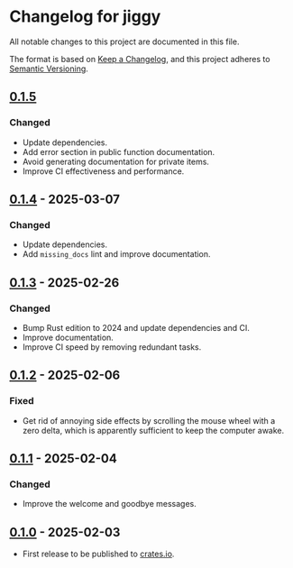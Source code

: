 # Changelog for jiggy

All notable changes to this project are documented in this file.

The format is based on [Keep a Changelog](https://keepachangelog.com/en/1.1.0/),
and this project adheres to [Semantic Versioning](https://semver.org/spec/v2.0.0.html).

## [0.1.5]

### Changed

* Update dependencies.
* Add error section in public function documentation.
* Avoid generating documentation for private items.
* Improve CI effectiveness and performance.

## [0.1.4] - 2025-03-07

### Changed

* Update dependencies.
* Add `missing_docs` lint and improve documentation.

## [0.1.3] - 2025-02-26

### Changed

* Bump Rust edition to 2024 and update dependencies and CI.
* Improve documentation.
* Improve CI speed by removing redundant tasks.

## [0.1.2] - 2025-02-06

### Fixed

* Get rid of annoying side effects by scrolling the mouse wheel with a zero delta, which is apparently sufficient to
  keep the computer awake.

## [0.1.1] - 2025-02-04

### Changed

* Improve the welcome and goodbye messages.

## [0.1.0] - 2025-02-03

* First release to be published to [crates.io](https://crates.io/).

[unreleased]: https://github.com/0xdea/jiggy/compare/v0.1.5...HEAD

[0.1.5]: https://github.com/0xdea/jiggy/compare/v0.1.4...v0.1.5

[0.1.4]: https://github.com/0xdea/jiggy/compare/v0.1.3...v0.1.4

[0.1.3]: https://github.com/0xdea/jiggy/compare/v0.1.2...v0.1.3

[0.1.2]: https://github.com/0xdea/jiggy/compare/v0.1.1...v0.1.2

[0.1.1]: https://github.com/0xdea/jiggy/compare/v0.1.0...v0.1.1

[0.1.0]: https://github.com/0xdea/jiggy/releases/tag/v0.1.0
